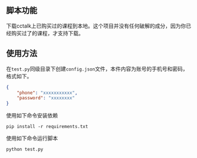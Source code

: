 ## 脚本功能
下载cctalk上已购买过的课程到本地。这个项目并没有任何破解的成分，因为你已经购买过了的课程，才支持下载。

## 使用方法
在`test.py`同级目录下创建`config.json`文件，本件内容为账号的手机号和密码，格式如下。
``` json
{
    "phone": "xxxxxxxxxxx",
    "password": "xxxxxxxx"
}
```
使用如下命令安装依赖
```
pip install -r requirements.txt
```
使用如下命令运行脚本
```
python test.py
```
